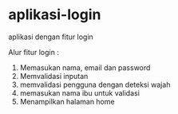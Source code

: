 # aplikasi-login
aplikasi dengan fitur login

Alur fitur login :
1. Memasukan nama, email dan password
2. Memvalidasi inputan
3. memvalidasi pengguna dengan deteksi wajah
4. memasukan nama ibu untuk validasi
5. Menampilkan halaman home
